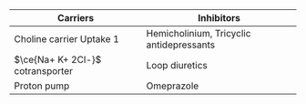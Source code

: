 | Carriers                         | Inhibitors                               |
| -------------------------------- | ---------------------------------------- |
| Choline carrier Uptake 1         | Hemicholinium, Tricyclic antidepressants |
| $\ce{Na+ K+ 2Cl-}$ cotransporter | Loop diuretics                           |
| Proton pump                      | Omeprazole                                         |

